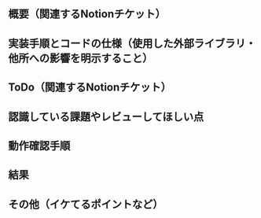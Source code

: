 ## 概要（関連するNotionチケット）



## 実装手順とコードの仕様（使用した外部ライブラリ・他所への影響を明示すること）



## ToDo（関連するNotionチケット）



## 認識している課題やレビューしてほしい点



## 動作確認手順



## 結果



## その他（イケてるポイントなど）



